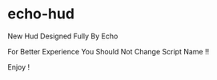 # echo-hud
New Hud Designed Fully By Echo

For Better Experience You Should Not Change Script Name !!

Enjoy !

